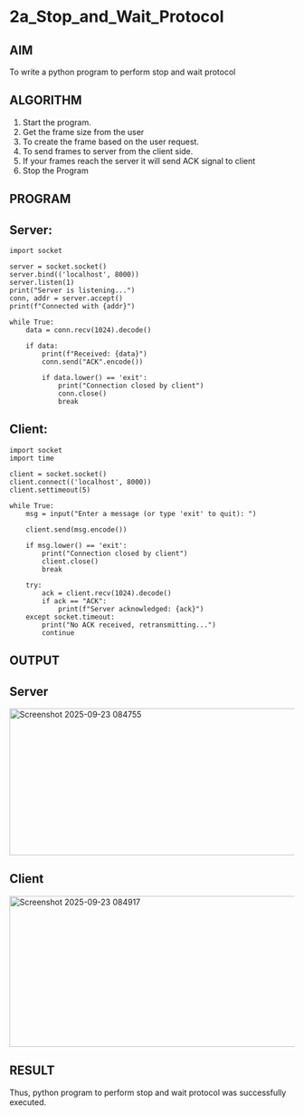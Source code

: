 # 2a_Stop_and_Wait_Protocol
## AIM 
To write a python program to perform stop and wait protocol
## ALGORITHM
1. Start the program.
2. Get the frame size from the user
3. To create the frame based on the user request.
4. To send frames to server from the client side.
5. If your frames reach the server it will send ACK signal to client
6. Stop the Program
## PROGRAM
## Server:
```
import socket

server = socket.socket()
server.bind(('localhost', 8000))
server.listen(1)
print("Server is listening...")
conn, addr = server.accept()
print(f"Connected with {addr}")

while True:
    data = conn.recv(1024).decode()

    if data:
        print(f"Received: {data}")
        conn.send("ACK".encode())

        if data.lower() == 'exit':  
            print("Connection closed by client")
            conn.close()
            break
```
## Client:
```
import socket
import time

client = socket.socket()
client.connect(('localhost', 8000))
client.settimeout(5)  

while True:
    msg = input("Enter a message (or type 'exit' to quit): ")

    client.send(msg.encode())  

    if msg.lower() == 'exit':  
        print("Connection closed by client")
        client.close()
        break

    try:
        ack = client.recv(1024).decode()
        if ack == "ACK":
            print(f"Server acknowledged: {ack}")
    except socket.timeout:
        print("No ACK received, retransmitting...")
        continue  
```
## OUTPUT
## Server
<img width="916" height="259" alt="Screenshot 2025-09-23 084755" src="https://github.com/user-attachments/assets/feda5607-d3b6-4c83-8e89-6bc450fa4858" />


## Client
<img width="925" height="266" alt="Screenshot 2025-09-23 084917" src="https://github.com/user-attachments/assets/a3aedd9d-0509-4e07-a5d2-2be18e98ced2" />


## RESULT
Thus, python program to perform stop and wait protocol was successfully executed.
